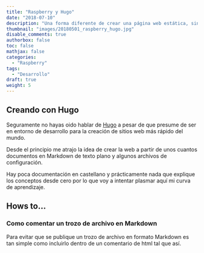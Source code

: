 ```yaml
---
title: "Raspberry y Hugo"
date: "2018-07-10"
description: "Una forma diferente de crear una página web estática, sin php, así es Hugo."
thumbnail: "images/20180501_raspberry_hugo.jpg"
disable_comments: true
authorbox: false
toc: false
mathjax: false
categories:
  - "Raspberry"
tags:
  - "Desarrollo"
draft: true
weight: 5
---
```

## Creando con Hugo
Seguramente no hayas oido hablar de [Hugo][1] a pesar de que presume de ser en entorno de desarrollo para la creación de sitios web más rápido del mundo.

Desde el principio me atrajo la idea de crear la web a partir de unos cuantos documentos en Markdown de texto plano y algunos archivos de configuración. 

Hay poca documentación en castellano y prácticamente nada que explique los conceptos desde cero por lo que voy a intentar plasmar aquí mi curva de aprendizaje.

## Hows to...
### Como comentar un trozo de archivo en Markdown
Para evitar que se publique un trozo de archivo en formato Markdown es tan simple como incluirlo dentro de un comentario de html tal que así.
<!---
Aquí el comentario
-->
[1]:(https://gohugo.io)
